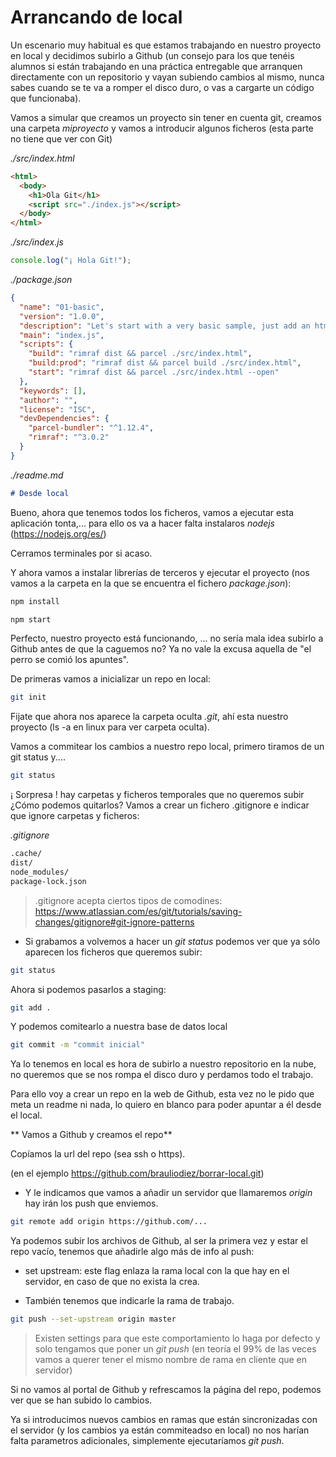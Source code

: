# Arrancando de local

Un escenario muy habitual es que estamos trabajando en nuestro proyecto en
local y decidimos subirlo a Github (un consejo para los que tenéis alumnos
si están trabajando en una práctica entregable que arranquen directamente
con un repositorio y vayan subiendo cambios al mismo, nunca sabes cuando
se te va a romper el disco duro, o vas a cargarte un código que funcionaba).

Vamos a simular que creamos un proyecto sin tener en cuenta git, creamos una
carpeta _miproyecto_ y vamos a introducir algunos ficheros (esta parte
no tiene que ver con Git)

_./src/index.html_

```html
<html>
  <body>
    <h1>Ola Git</h1>
    <script src="./index.js"></script>
  </body>
</html>
```

_./src/index.js_

```js
console.log("¡ Hola Git!");
```

_./package.json_

```json
{
  "name": "01-basic",
  "version": "1.0.0",
  "description": "Let's start with a very basic sample, just add an html plus a simple console log (E5). This is what you can find in the getting started tutorial.",
  "main": "index.js",
  "scripts": {
    "build": "rimraf dist && parcel ./src/index.html",
    "build:prod": "rimraf dist && parcel build ./src/index.html",
    "start": "rimraf dist && parcel ./src/index.html --open"
  },
  "keywords": [],
  "author": "",
  "license": "ISC",
  "devDependencies": {
    "parcel-bundler": "^1.12.4",
    "rimraf": "^3.0.2"
  }
}
```

_./readme.md_

```md
# Desde local
```

Bueno, ahora que tenemos todos los ficheros, vamos a ejecutar esta aplicación
tonta,... para ello os va a hacer falta instalaros _nodejs_ (https://nodejs.org/es/)

Cerramos terminales por si acaso.

Y ahora vamos a instalar librerías de terceros y ejecutar el proyecto
(nos vamos a la carpeta en la que se encuentra el fichero _package.json_):

```bash
npm install
```

```bash
npm start
```

Perfecto, nuestro proyecto está funcionando, ... no sería mala idea
subirlo a Github antes de que la caguemos no? Ya no vale la excusa
aquella de "el perro se comió los apuntes".

De primeras vamos a inicializar un repo en local:

```bash
git init
```

Fijate que ahora nos aparece la carpeta oculta _.git_, ahí esta nuestro
proyecto (ls -a en linux para ver carpeta oculta).

Vamos a commitear los cambios a nuestro repo local, primero tiramos de
un git status y....

```bash
git status
```

¡ Sorpresa ! hay carpetas y ficheros temporales que no queremos subir
¿Cómo podemos quitarlos? Vamos a crear un fichero .gitignore
e indicar que ignore carpetas y ficheros:

_.gitignore_

```bash
.cache/
dist/
node_modules/
package-lock.json
```

> .gitignore acepta ciertos tipos de comodines: https://www.atlassian.com/es/git/tutorials/saving-changes/gitignore#git-ignore-patterns

- Si grabamos a volvemos a hacer un _git status_ podemos ver que ya sólo
  aparecen los ficheros que queremos subir:

```bash
git status
```

Ahora si podemos pasarlos a staging:

```bash
git add .
```

Y podemos comitearlo a nuestra base de datos local

```bash
git commit -m "commit inicial"
```

Ya lo tenemos en local es hora de subirlo a nuestro repositorio en la
nube, no queremos que se nos rompa el disco duro y perdamos todo el trabajo.

Para ello voy a crear un repo en la web de Github, esta vez no le pido
que meta un readme ni nada, lo quiero en blanco para poder apuntar
a él desde el local.

** Vamos a Github y creamos el repo**

Copíamos la url del repo (sea ssh o https).

(en el ejemplo https://github.com/brauliodiez/borrar-local.git)

- Y le indicamos que vamos a añadir un servidor que llamaremos _origin_
  hay irán los push que enviemos.

```bash
git remote add origin https://github.com/...
```

Ya podemos subir los archivos de Github, al ser la primera vez y
estar el repo vacío, tenemos que añadirle algo más de info al push:

- set upstream: este flag enlaza la rama local con la que hay en el
  servidor, en caso de que no exista la crea.

- También tenemos que indicarle la rama de trabajo.

```bash
git push --set-upstream origin master
```

> Existen settings para que este comportamiento lo haga por defecto
> y solo tengamos que poner un _git push_ (en teoría el 99% de las
> veces vamos a querer tener el mismo nombre de rama en cliente que
> en servidor)

Si no vamos al portal de Github y refrescamos la página del repo,
podemos ver que se han subido lo cambios.

Ya si introducimos nuevos cambios en ramas que están sincronizadas
con el servidor (y los cambios ya están commiteadso en local) no
nos harían falta parametros adicionales, simplemente
ejecutaríamos _git push_.
